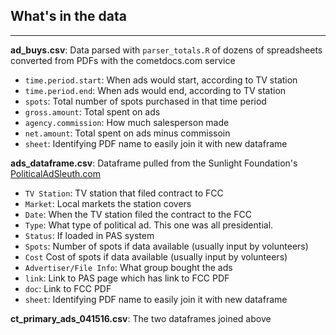 ## What's in the data

-----

**ad_buys.csv**: Data parsed with `parser_totals.R` of dozens of spreadsheets converted from PDFs with the cometdocs.com service

* `time.period.start`: When ads would start, according to TV station
* `time.period.end`: When ads would end, according to TV station
* `spots`: Total number of spots purchased in that time period
* `gross.amount`: Total spent on ads 
* `agency.commission`: How much salesperson made
* `net.amount`: Total spent on ads minus commissoin
* `sheet`: Identifying PDF name to easily join it with new dataframe

**ads_dataframe.csv**: Dataframe pulled from the Sunlight Foundation's [PoliticalAdSleuth.com](http://politicaladsleuth.com)

* `TV Station`: TV station that filed contract to FCC
* `Market`: Local markets the station covers
* `Date`: When the TV station filed the contract to the FCC
* `Type`: What type of political ad. This one was all presidential.
* `Status`: If loaded in PAS system
* `Spots`: Number of spots if data available (usually input by volunteers)
* `Cost` Cost of spots if data available (usually input by volunteers)
* `Advertiser/File Info`: What group bought the ads
* `link`: Link to PAS page which has link to FCC PDF
* `doc`: Link to FCC PDF
* `sheet`: Identifying PDF name to easily join it with new dataframe


**ct_primary_ads_041516.csv**: The two dataframes joined above